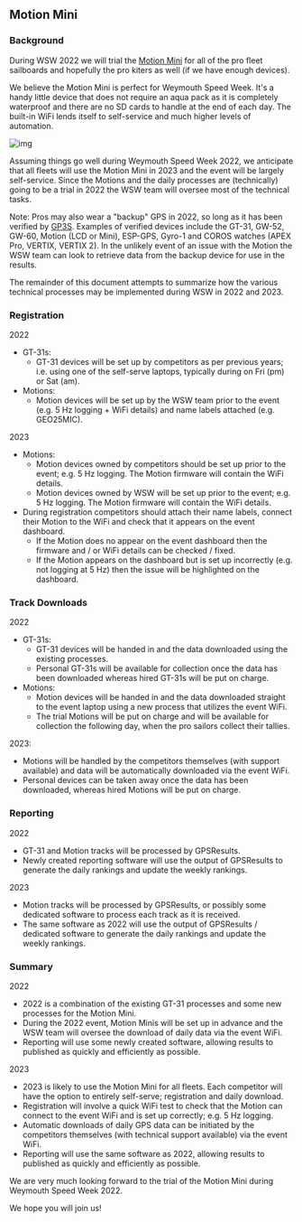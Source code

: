## Motion Mini

### Background

During WSW 2022 we will trial the [Motion Mini](https://logiqx.github.io/gps-guides/devices/motion/mini/) for all of the pro fleet sailboards and hopefully the pro kiters as well (if we have enough devices).

We believe the Motion Mini is perfect for Weymouth Speed Week. It's a handy little device that does not require an aqua pack as it is completely waterproof and there are no SD cards to handle at the end of each day. The built-in WiFi lends itself to self-service and much higher levels of automation.



![img](https://logiqx.github.io/gps-guides/devices/motion/mini/img/mini.jpg)



Assuming things go well during Weymouth Speed Week 2022, we anticipate that all fleets will use the Motion Mini in 2023 and the event will be largely self-service. Since the Motions and the daily processes are (technically) going to be a trial in 2022 the WSW team will oversee most of the technical tasks.

Note: Pros may also wear a "backup" GPS in 2022, so long as it has been verified by [GP3S](https://www.gps-speedsurfing.com/default.aspx?mnu=item&item=GPSInfo). Examples of verified devices include the GT-31, GW-52, GW-60, Motion (LCD or Mini), ESP-GPS, Gyro-1 and COROS watches (APEX Pro, VERTIX, VERTIX 2). In the unlikely event of an issue with the Motion the WSW team can look to retrieve data from the backup device for use in the results.



The remainder of this document attempts to summarize how the various technical processes may be implemented during WSW in 2022 and 2023.



### Registration

2022

- GT-31s:
  - GT-31 devices will be set up by competitors as per previous years; i.e. using one of the self-serve laptops, typically during on Fri (pm) or Sat (am).
- Motions:
  - Motion devices will be set up by the WSW team prior to the event (e.g. 5 Hz logging + WiFi details) and name labels attached (e.g. GEO25MIC).

2023

- Motions:
  - Motion devices owned by competitors should be set up prior to the event; e.g. 5 Hz logging. The Motion firmware will contain the WiFi details.
  - Motion devices owned by WSW will be set up prior to the event; e.g. 5 Hz logging. The Motion firmware will contain the WiFi details.
- During registration competitors should attach their name labels, connect their Motion to the WiFi and check that it appears on the event dashboard.
  - If the Motion does no appear on the event dashboard then the firmware and / or WiFi details can be checked / fixed.
  - If the Motion appears on the dashboard but is set up incorrectly (e.g. not logging at 5 Hz) then the issue will be highlighted on the dashboard.



### Track Downloads

2022

- GT-31s:
  - GT-31 devices will be handed in and the data downloaded using the existing processes.
  - Personal GT-31s will be available for collection once the data has been downloaded whereas hired GT-31s will be put on charge.
- Motions:
  - Motion devices will be handed in and the data downloaded straight to the event laptop using a new process that utilizes the event WiFi.
  - The trial Motions will be put on charge and will be available for collection the following day, when the pro sailors collect their tallies.

2023:

- Motions will be handled by the competitors themselves (with support available) and data will be automatically downloaded via the event WiFi.
- Personal devices can be taken away once the data has been downloaded, whereas hired Motions will be put on charge.



### Reporting

2022

- GT-31 and Motion tracks will be processed by GPSResults.
- Newly created reporting software will use the output of GPSResults to generate the daily rankings and update the weekly rankings.

2023

- Motion tracks will be processed by GPSResults, or possibly some dedicated software to process each track as it is received.
- The same software as 2022 will use the output of GPSResults / dedicated software to generate the daily rankings and update the weekly rankings.



### Summary

2022

- 2022 is a combination of the existing GT-31 processes and some new processes for the Motion Mini.
- During the 2022 event, Motion Minis will be set up in advance and the WSW team will oversee the download of daily data via the event WiFi.
- Reporting will use some newly created software, allowing results to published as quickly and efficiently as possible.

2023

- 2023 is likely to use the Motion Mini for all fleets. Each competitor will have the option to entirely self-serve; registration and daily download.
- Registration will involve a quick WiFi test to check that the Motion can connect to the event WiFi and is set up correctly; e.g. 5 Hz logging.
- Automatic downloads of daily GPS data can be initiated by the competitors themselves (with technical support available) via the event WiFi.
- Reporting will use the same software as 2022, allowing results to published as quickly and efficiently as possible.



We are very much looking forward to the trial of the Motion Mini during Weymouth Speed Week 2022.

We hope you will join us!
